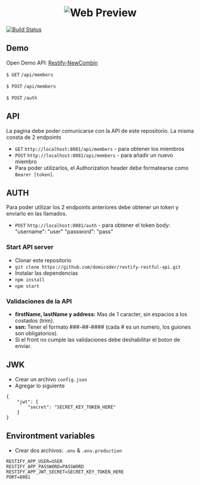 <h1 align="center">
<img src="https://img001.prntscr.com/file/img001/KE3MGpe3Q06D0p71rFFupw.jpeg" alt="Web Preview" />
</h1>

[![Build Status](https://travis-ci.org/dwyl/esta.svg?branch=master)](https://travis-ci.org/dwyl/esta)

## Demo
Open Demo API: [Restify-NewCombin](https://restify-newcombin.herokuapp.com/)

```$ GET``` ```/api/members```

```$ POST``` ```/api/members```

```$ POST``` ```/auth```

## API
La pagina debe poder comunicarse con la API de este repositorio. La misma consta de 2 endpoints
* `GET` ```http://localhost:8081/api/members``` - para obtener los miembros
* `POST` ```http://localhost:8081/api/members``` - para añadir un nuevo miembro
* Para poder utilizarlos, el Authorization header debe formatearse como ```Bearer [token]```.

## AUTH
Para poder utilizar los 2 endpoints anteriores debe obtener un token y enviarlo en las llamados.
* `POST` ```http://localhost:8081/auth``` - para obtener el token
body:
  "username": "user"
  "password": "pass"

### Start API server
* Clonar este repositorio
* ```git clone https://github.com/domicoder/restify-restful-api.git```
* Instalar las dependencias
* ```npm install```
* ```npm start```

### Validaciones de la API
* **firstName, lastName y address:** Mas de 1 caracter, sin espacios a los costados (trim).
* **ssn:** Tener el formato ###-##-#### (cada # es un numero, los guiones son obligatorios).
* Si el front no cumple las validaciones debe deshabilitar el boton de enviar.

## JWK
* Crear un archivo ```config.json```
* Agregar lo siguiente
```
{
    "jwt": {
        "secret": "SECRET_KEY_TOKEN_HERE"
    }
}
```

## Environtment variables
* Crear dos archivos: ```.env``` & ```.env.production```
```
RESTIFY_APP_USER=USER
RESTIFY_APP_PASSWORD=PASSWORD
RESTIFY_APP_JWT_SECRET=SECRET_KEY_TOKEN_HERE
PORT=8081
```
